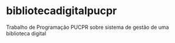 # bibliotecadigitalpucpr
Trabalho de Programação PUCPR sobre sistema de gestão de uma biblioteca digital
